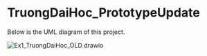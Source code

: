 # TruongDaiHoc_PrototypeUpdate
Below is the UML diagram of this project.

![Ex1_TruongDaiHoc_OLD drawio](https://user-images.githubusercontent.com/74893651/193410267-9f28465e-05e2-42e2-b9a9-57cb1a39bbbc.png)
